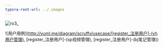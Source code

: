 ```yaml
---
typora-root-url: ../.images
---
```


![ro3_](/pro3/pro3_1.png)

![用户用例](http://yuml.me/diagram/scruffy/usecase/[register_注册用户]-(yh用户管理), [register_注册用户]-(sp视频管理), [register_注册用户]-(bj笔记管理))

